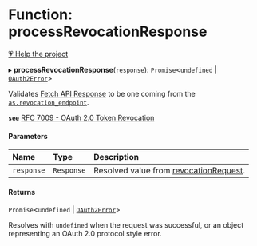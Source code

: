 # Function: processRevocationResponse

[💗 Help the project](https://github.com/sponsors/panva)

▸ **processRevocationResponse**(`response`): `Promise`<`undefined` \| [`OAuth2Error`](../interfaces/OAuth2Error.md)\>

Validates
[Fetch API Response](https://developer.mozilla.org/en-US/docs/Web/API/Response)
to be one coming from the
[`as.revocation_endpoint`](../interfaces/AuthorizationServer.md#revocation_endpoint).

**`see`** [RFC 7009 - OAuth 2.0 Token Revocation](https://www.rfc-editor.org/rfc/rfc7009.html#section-2)

#### Parameters

| Name | Type | Description |
| :------ | :------ | :------ |
| `response` | `Response` | Resolved value from [revocationRequest](revocationRequest.md). |

#### Returns

`Promise`<`undefined` \| [`OAuth2Error`](../interfaces/OAuth2Error.md)\>

Resolves with `undefined` when the request was successful, or an object
representing an OAuth 2.0 protocol style error.
